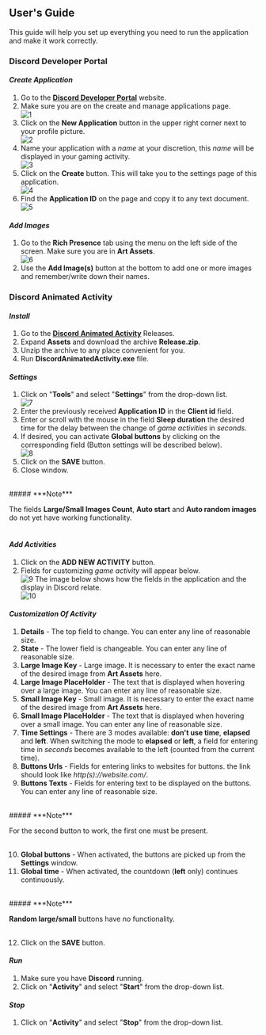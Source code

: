 
##  User's Guide

This guide will help you set up everything you need to run the application and make it work correctly.

### Discord Developer Portal

#### *Create Application*

1. Go to the [**Discord Developer Portal**](https://discord.com/developers/applications) website.
2. Make sure you are on the create and manage applications page.\
![1](1.png)
3. Сlick on the **New Application** button in the upper right corner next to your profile picture.\
![2](2.png)
4. Name your application with a *name* at your discretion, this *name* will be displayed in your gaming activity.\
![3](3.png)
5. Click on the **Create** button. This will take you to the settings page of this application.\
![4](4.png)
6. Find the **Application ID** on the page and copy it to any text document.\
![5](5.png)

#### *Add Images*

1. Go to the **Rich Presence** tab using the menu on the left side of the screen. Make sure you are in **Art Assets**.\
![6](6.png)
2. Use the **Add Image(s)** button at the bottom to add one or more images and remember/write down their names.

### Discord Animated Activity

#### *Install*

1. Go to the [**Discord Animated Activity**](https://github.com/gdeMojChay/DiscordAnimatedActivity/releases) Releases.
2. Expand **Assets** and download the archive **Release.zip**.
3. Unzip the archive to any place convenient for you.
4. Run **DiscordAnimatedActivity.exe** file.

#### *Settings*

1. Click on "**Tools**" and select "**Settings**" from the drop-down list.\
![7](7.png)
2. Enter the previously received **Application ID** in the **Client id** field.
3. Enter or scroll with the mouse in the field **Sleep duration** the desired time for the delay between the change of *game activities* in *seconds*.
4. If desired, you can activate **Global buttons** by clicking on the corresponding field (Button settings will be described below).\
![8](8.png)
5. Click on the **SAVE** button.
6. Close window.

<br>
##### ***Note***

The fields **Large/Small Images Count**, **Auto start** and **Auto random images** do not yet have working functionality.
<br><br>

#### *Add Activities*

1. Click on the **ADD NEW ACTIVITY** button.
2. Fields for customizing *game activity* will appear below.\
![9](9.png)
The image below shows how the fields in the application and the display in Discord relate.\
![10](10.png)

#### *Customization Of Activity*

1. **Details** - The top field to change. You can enter any line of reasonable size.
2. **State** - The lower field is changeable. You can enter any line of reasonable size.
3. **Large Image Key** - Large image. It is necessary to enter the exact name of the desired image from **Art Assets** here.
4. **Large Image PlaceHolder** - The text that is displayed when hovering over a large image. You can enter any line of reasonable size.
5. **Small Image Key** - Small image. It is necessary to enter the exact name of the desired image from **Art Assets** here.
6. **Small Image PlaceHolder** - The text that is displayed when hovering over a small image. You can enter any line of reasonable size.
7. **Time Settings** - There are 3 modes available: **don't use time**, **elapsed** and **left**. When switching the mode to **elapsed** or **left**, a field for entering time in *seconds* becomes available to the left (counted from the current time).
8. **Buttons Urls** - Fields for entering links to websites for buttons. the link should look like *http(s)://website.com/*.
9. **Buttons Texts** - Fields for entering text to be displayed on the buttons.  You can enter any line of reasonable size.

<br>
##### ***Note***

For the second button to work, the first one must be present.
<br><br>

10. **Global buttons** - When activated, the buttons are picked up from the **Settings** window.
11. **Global time** - When activated, the countdown (**left** only) continues continuously.

<br>
##### ***Note***

**Random large/small** buttons have no functionality.
<br><br>

12. Click on the **SAVE** button.

#### *Run*

1. Make sure you have **Discord** running.
2. Click on "**Activity**" and select "**Start**" from the drop-down list.

#### *Stop*

1. Click on "**Activity**" and select "**Stop**" from the drop-down list.
